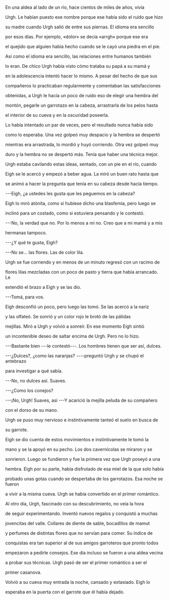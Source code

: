 <html><body><p>En una aldea al lado de un río, hace cientos de miles de años, vivía

Urgh. Le habían puesto ese nombre porque ese había sido el ruido que hizo

su madre cuando Urgh salió de entre sus piernas. El idioma era sencillo

por esos días. Por ejemplo, «dolor» se decía «arrgh» porque ese era

el quejido que alguien había hecho cuando se le cayó una piedra en el pie.



Así como el idioma era sencillo, las relaciones entre humanos también

lo eran. De chico Urgh había visto cómo trataba su papá a su mamá y

en la adolescencia intentó hacer lo mismo. A pesar del hecho de que sus

compañeros lo practicaban regularmente y comentaban las satisfacciones

obtenidas, a Urgh le hacía un poco de ruido eso de elegir una hembra del

montón, pegarle un garrotazo en la cabeza, arrastrarla de los pelos hasta

el interior de su cueva y en la oscuridad poseerla.



Lo había intentado un par de veces, pero el resultado nunca había sido

como lo esperaba. Una vez golpeó muy despacio y la hembra se despertó

mientras era arrastrada, lo mordió y huyó corriendo. Otra vez golpeó muy

duro y la hembra no se despertó más. Tenía que haber una técnica mejor.



Urgh estaba cavilando estas ideas, sentado, con un pie en el río, cuando

Eigh se le acercó y empezó a beber agua. La miró un buen rato hasta que

se animó a hacer la pregunta que tenía en su cabeza desde hacía tiempo.



---Eigh, ¿a ustedes les gusta que les peguemos en la cabeza?



Eigh lo miró atónita, como si hubiese dicho una blasfemia, pero luego se

inclinó para un costado, como si estuviera pensando y le contestó.



---No, la verdad que no. Por lo menos a mí no. Creo que a mi mamá y a mis

hermanas tampoco.



---¿Y qué te gusta, Eigh?



---No se... las flores. Las de color lila.



Urgh se fue corriendo y en menos de un minuto regresó con un racimo de

flores lilas mezcladas con un poco de pasto y tierra que había arrancado. Le

extendió el brazo a Eigh y se las dio.



---Tomá, para vos.



Eigh desconfió un poco, pero luego las tomó. Se las acercó a la nariz

y las olfateó. Se sonrió y un color rojo le brotó de las pálidas

mejillas. Miró a Urgh y volvió a sonreír. En ese momento Eigh sintió

un incontenible deseo de saltar encima de Urgh. Pero no lo hizo.



---Bastante bien ---le contestó---. Los hombres tienen que ser así, dulces.



---¿Dulces?, ¿como las naranjas? ----preguntó Urgh y se chupó el antebrazo

para investigar a qué sabía.



---No, no dulces así. Suaves.



---¿Como los conejos?



---¡No, Urgh! Suaves, así ---Y acarició la mejilla peluda de su compañero

con el dorso de su mano.



Urgh se puso muy nervioso e instintivamente tanteó el suelo en busca de

su garrote.



Eigh se dio cuenta de estos movimientos e instintivamente le tomó la

mano y se la apoyó en su pecho. Los dos cavernícolas se miraron y se

sonrieron. Luego se fundieron y fue la primera vez que Urgh poseyó a una

hembra. Eigh por su parte, había disfrutado de esa miel de la que solo había

probado unas gotas cuando se despertaba de los garrotazos. Esa noche se fueron

a vivir a la misma cueva. Urgh se había convertido en el primer romántico.



Al otro día, Urgh, fascinado con su descubrimiento, no veía la hora

de seguir experimentando. Inventó nuevos regalos y conquistó a muchas

jovencitas del valle. Collares de diente de sable, bocadillos de mamut

y perfumes de distintas flores que no servían para comer. Su índice de

conquistas era tan superior al de sus amigos garroteros que pronto todos

empezaron a pedirle consejos. Ese día incluso se fueron a una aldea vecina

a probar sus técnicas. Urgh pasó de ser el primer romántico a ser el

primer casanova.



Volvió a su cueva muy entrada la noche, cansado y extasiado. Eigh lo

esperaba en la puerta con el garrote que él había dejado.</p></body></html>